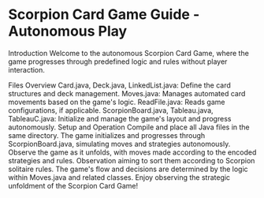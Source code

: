 # Scorpion Card Game Guide - Autonomous Play
Introduction
Welcome to the autonomous Scorpion Card Game, where the game progresses through predefined logic and rules without player interaction.

Files Overview
Card.java, Deck.java, LinkedList.java: Define the card structures and deck management.
Moves.java: Manages automated card movements based on the game's logic.
ReadFile.java: Reads game configurations, if applicable.
ScorpionBoard.java, Tableau.java, TableauC.java: Initialize and manage the game's layout and progress autonomously.
Setup and Operation
Compile and place all Java files in the same directory.
The game initializes and progresses through ScorpionBoard.java, simulating moves and strategies autonomously.
Observe the game as it unfolds, with moves made according to the encoded strategies and rules.
Observation
aiming to sort them according to Scorpion solitaire rules.
The game's flow and decisions are determined by the logic within Moves.java and related classes.
Enjoy observing the strategic unfoldment of the Scorpion Card Game!
